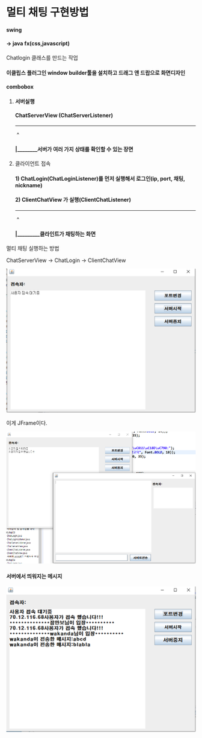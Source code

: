 # 멀티 채팅 구현방법

#### swing

#### 	-> java fx(css,javascript)

Chatlogin 클래스를 만드는 작업

#### 이클립스 플러그인 window builder툴을 설치하고 드래그 앤 드랍으로 화면디자인

#### combobox

1. #### 서버실행

   #### ChatServerView (ChatServerListener)

   -----------------------------------

   ​			^

   #### 			|________서버가 여러 가지 상태를 확인할 수 있는 장면

2. 클라이언트 접속

   #### 1) ChatLogin(ChatLoginListener)를 먼저 실행해서 로그인(ip, port, 채팅, nickname)

   #### 2) ClientChatView 가 실행(ClientChatListener)

   -----------------------------------

   ​				^

   #### 				|_________클라인트가 채팅하는 화면



멀티 채팅 실행하는 방법

ChatServerView -> ChatLogin -> ClientChatView

![image-20200507132947627](images\image-20200507132947627.png)

이게 JFrame이다.

![image-20200507140746977](images\image-20200507140746977.png)



#### 서버에서 띄워지는 메시지

![image-20200507165123730](.images/image-20200507165123730.png)